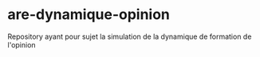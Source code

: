# are-dynamique-opinion
Repository ayant pour sujet la simulation de la dynamique de formation de l'opinion
